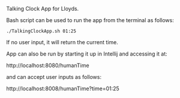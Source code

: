 Talking Clock App for Lloyds.

Bash script can be used to run the app from the terminal as follows:

`./TalkingClockApp.sh 01:25`

If no user input, it will return the current time. 

App can also be run by starting it up in Intellij and accessing it at:

http://localhost:8080/humanTime

and can accept user inputs as follows:

http://localhost:8008/humanTime?time=01:25
